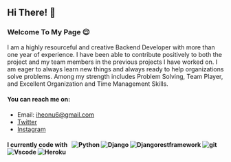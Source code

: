 ## Hi There! 👋

### Welcome To My Page 😌

I am a highly resourceful and creative Backend Developer with more than one year of experience. I have been able to contribute positively to both the project and my team members in the previous projects I have worked on. I am eager to always learn new things and always ready to help organizations solve problems. Among my strength includes Problem Solving, Team Player, and Excellent Organization and Time Management Skills.
#### You can reach me on:
- Email: iheonu6@gmail.com
- [Twitter](https://twitter.com/danieliheonu)
- [Instagram](https://www.instagram.com/d_iheonu/)

<h4>I currently code with &nbsp;
  <img alt="Python" src="https://img.shields.io/badge/-Python-blue?style=flat-square&logo=python&logoColor=white" />
  <img alt="Django" src="https://img.shields.io/badge/-Django-brightgreen?style=flat-square&logo=django&logoColor=white" />
  <img alt="Djangorestframework" src="https://img.shields.io/badge/-Djangorestframework-red?style=flat-square&logo=djangorestframework&logoColor=white" />
  <img alt="git" src="https://camo.githubusercontent.com/561f3d4fd727fcca82984c91a65eca069ff34a435072158f6947c4ca52370eae/68747470733a2f2f696d672e736869656c64732e696f2f62616467652f2d4769742d4630353033323f7374796c653d666c61742d737175617265266c6f676f3d676974266c6f676f436f6c6f723d7768697465" data-canonical-src="https://img.shields.io/badge/-Git-F05032?style=flat-square&amp;logo=git&amp;logoColor=white" style="max-width:100%;" />
  <img alt="Vscode" src="https://camo.githubusercontent.com/466d51c1f1e2c6a17c257e8e076eee139bc07965f739fb4bf6e2f9e7df163e77/68747470733a2f2f696d672e736869656c64732e696f2f62616467652f2d5673636f64652d626c75653f7374796c653d666c61742d737175617265266c6f676f3d7673636f6465266c6f676f436f6c6f723d7768697465" data-canonical-src="https://img.shields.io/badge/-Vscode-blue?style=flat-square&amp;logo=vscode&amp;logoColor=white" style="max-width:100%;" />
  <img alt="Heroku" src="https://camo.githubusercontent.com/f0b95394ffc005b03c6f4fdad0c7acc8e6a4007f5bf1508aa684fffcd1191aa2/68747470733a2f2f696d672e736869656c64732e696f2f62616467652f2d4865726f6b752d3433303039383f7374796c653d666c61742d737175617265266c6f676f3d6865726f6b75266c6f676f436f6c6f723d7768697465" data-canonical-src="https://img.shields.io/badge/-Heroku-430098?style=flat-square&amp;logo=heroku&amp;logoColor=white" style="max-width:100%;" />
  
  

<!--
**danieldutcum/danieldutcum** is a ✨ _special_ ✨ repository because its `README.md` (this file) appears on your GitHub profile.

Here are some ideas to get you started:

- 🔭 I’m currently working on ...
- 🌱 I’m currently learning ...
- 👯 I’m looking to collaborate on ...
- 🤔 I’m looking for help with ...
- 💬 Ask me about ...
- 📫 How to reach me: ...
- 😄 Pronouns: ...
- ⚡ Fun fact: ...
-->
